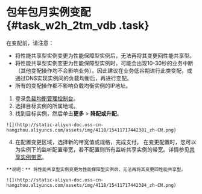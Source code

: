# 包年包月实例变配 {#task_w2h_2tm_vdb .task}

在变配前，请注意：

-   将性能共享型实例变更为性能保障型实例后，无法再将其变更回性能共享型。
-   将性能共享型实例变更为性能保障型实例时，可能会出现10-30秒的业务中断（其他变配操作均不会影响业务）。因此建议在业务低谷期进行此类变配，或通过DNS实现实例间的负载均衡后，再进行变配。
-   所有的变配操作都不影响负载均衡实例的IP地址。

1.   登录[负载均衡管理控制台](https://slbnew.console.aliyun.com/#/list/cn-hangzhou)。 
2.   选择目标实例的所属地域。 
3.   找到目标实例，然后单击**更多** \> **降配或升配**。 

    ![](http://static-aliyun-doc.oss-cn-hangzhou.aliyuncs.com/assets/img/4118/15411717442381_zh-CN.png)

4.   在配置变更区域，选择新的带宽值或规格，完成支付。 在变更配置时，您可以为实例下的监听配置带宽，若不配置则所有监听共享实例的带宽。详情参见[共享实例带宽](cn.zh-CN/历史文档/用户指南（旧版控制台）/监听/共享实例带宽.md#)。

    **说明：** 将性能共享型实例变更为性能保障型实例后，无法再将其变更回性能共享型。

    ![](http://static-aliyun-doc.oss-cn-hangzhou.aliyuncs.com/assets/img/4118/15411717442384_zh-CN.png)


